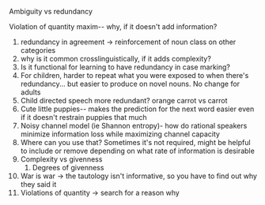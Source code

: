 
Ambiguity vs redundancy

Violation of quantity maxim-- why, if it doesn't add information?
1. redundancy in agreement -> reinforcement of noun class on other categories
2. why is it common crosslinguistically, if it adds complexity?
3. Is it functional for learning to have redundancy in case marking?
4. For children, harder to repeat what you were exposed to when there's redundancy... but easier to produce on novel nouns. No change for adults
5. Child directed speech more redundant? orange carrot vs carrot
6. Cute little puppies-- makes the prediction for the next word easier even if it doesn't restrain puppies that much
7. Noisy channel model (ie Shannon entropy)- how do rational speakers minimize information loss while maximizing channel capacity 
8. Where can you use that? Sometimes it's not required, might be helpful to include or remove depending on what rate of information is desirable
9. Complexity vs givenness
	1. Degrees of givenness
10. War is war -> the tautology isn't informative, so you have to find out why they said it
11. Violations of quantity -> search for a reason why
